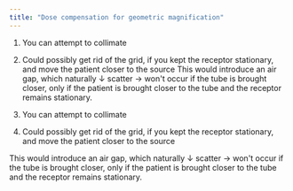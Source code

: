 ```yaml
---
title: "Dose compensation for geometric magnification"
---
```

1. You can attempt to collimate
2. Could possibly get rid of the grid, if you kept the receptor stationary, and move the patient closer to the source
This would introduce an air gap, which naturally &#8595; scatter &#8594; won't occur if the tube is brought closer, only if the patient is brought closer to the tube and the receptor remains stationary.

1. You can attempt to collimate
2. Could possibly get rid of the grid, if you kept the receptor stationary, and move the patient closer to the source

This would introduce an air gap, which naturally &#8595; scatter &#8594; won't occur if the tube is brought closer, only if the patient is brought closer to the tube and the receptor remains stationary.

